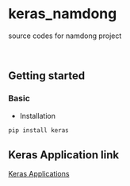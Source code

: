 # keras_namdong
source codes for namdong project

<br/>

## Getting started
### Basic
* Installation
```bash
pip install keras
```

## Keras Application link
[Keras Applications](https://github.com/keras-team/keras-applications)

